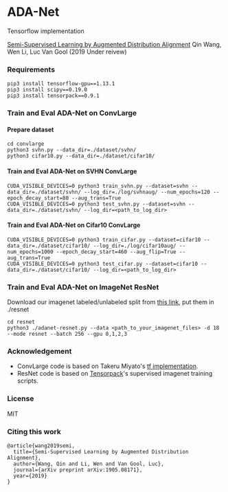 # ADA-Net
Tensorflow implementation

[Semi-Supervised Learning by Augmented Distribution Alignment](https://arxiv.org/abs/1905.08171)  Qin Wang, Wen Li, Luc Van Gool (2019 Under reivew)




### Requirements
```
pip3 install tensorflow-gpu==1.13.1
pip3 install scipy==0.19.0
pip3 install tensorpack==0.9.1
```
###  Train and Eval ADA-Net on ConvLarge
#### Prepare dataset
```
cd convlarge
python3 svhn.py --data_dir=./dataset/svhn/
python3 cifar10.py --data_dir=./dataset/cifar10/
```

#### Train and Eval ADA-Net on SVHN ConvLarge

```
CUDA_VISIBLE_DEVICES=0 python3 train_svhn.py --dataset=svhn --data_dir=./dataset/svhn/ --log_dir=./log/svhnaug/ --num_epochs=120 --epoch_decay_start=80 --aug_trans=True
CUDA_VISIBLE_DEVICES=0 python3 test_svhn.py --dataset=svhn --data_dir=./dataset/svhn/ --log_dir=<path_to_log_dir>
```
#### Train and Eval ADA-Net on Cifar10 ConvLarge

```
CUDA_VISIBLE_DEVICES=0 python3 train_cifar.py --dataset=cifar10 --data_dir=./dataset/cifar10/ --log_dir=./log/cifar10aug/ --num_epochs=1000 --epoch_decay_start=460 --aug_flip=True --aug_trans=True
CUDA_VISIBLE_DEVICES=0 python3 test_cifar.py --dataset=cifar10 --data_dir=./dataset/cifar10/ --log_dir=<path_to_log_dir>
```

### Train and Eval ADA-Net on ImageNet ResNet
Download our imagenet labeled/unlabeled split from [this link](https://drive.google.com/open?id=1ZeG4Qr1z65Fwj9m8uffUWG1aymX14HZ3), put them in ./resnet

```
cd resnet
python3 ./adanet-resnet.py --data <path_to_your_imagenet_files> -d 18  --mode resnet --batch 256 --gpu 0,1,2,3
```

### Acknowledgement
+ ConvLarge code is based on Takeru Miyato's [tf implementation](https://github.com/takerum/vat_tf). 
+ ResNet code is based on [Tensorpack](https://github.com/tensorpack/tensorpack/tree/master/examples/ResNet)'s supervised imagenet training scripts.

### License
MIT

### Citing this work
```
@article{wang2019semi,
  title={Semi-Supervised Learning by Augmented Distribution Alignment},
  author={Wang, Qin and Li, Wen and Van Gool, Luc},
  journal={arXiv preprint arXiv:1905.08171},
  year={2019}
}
```

